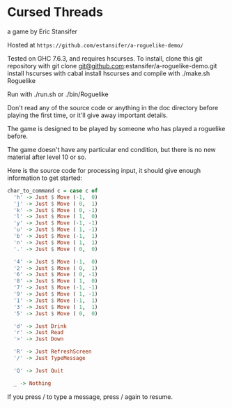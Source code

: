 # Cursed Threads
a game by Eric Stansifer

Hosted at `https://github.com/estansifer/a-roguelike-demo/`



Tested on GHC 7.6.3, and requires hscurses. 
To install, clone this git repository with
    git clone git@github.com:estansifer/a-roguelike-demo.git
install hscurses with
    cabal install hscurses
and compile with
    ./make.sh Roguelike

Run with
    ./run.sh
or
    ./bin/Roguelike

Don't read any of the source code or anything in the doc directory
before playing the first time, or it'll give away important details.

The game is designed to be played by someone who has played
a roguelike before.

The game doesn't have any particular end condition, but there is
no new material after level 10 or so.

Here is the source code for processing input, it should give
enough information to get started:

```haskell
char_to_command c = case c of
  'h' -> Just $ Move (-1,  0)
  'j' -> Just $ Move ( 0,  1)
  'k' -> Just $ Move ( 0, -1)
  'l' -> Just $ Move ( 1,  0)
  'y' -> Just $ Move (-1, -1)
  'u' -> Just $ Move ( 1, -1)
  'b' -> Just $ Move (-1,  1)
  'n' -> Just $ Move ( 1,  1)
  '.' -> Just $ Move ( 0,  0)

  '4' -> Just $ Move (-1,  0)
  '2' -> Just $ Move ( 0,  1)
  '6' -> Just $ Move ( 0, -1)
  '8' -> Just $ Move ( 1,  0)
  '7' -> Just $ Move (-1, -1)
  '9' -> Just $ Move ( 1, -1)
  '1' -> Just $ Move (-1,  1)
  '3' -> Just $ Move ( 1,  1)
  '5' -> Just $ Move ( 0,  0)

  'd' -> Just Drink
  'r' -> Just Read
  '>' -> Just Down

  'R' -> Just RefreshScreen
  '/' -> Just TypeMessage

  'Q' -> Just Quit

  _ -> Nothing
```

If you press / to type a message, press / again to resume.
